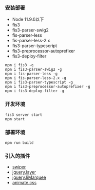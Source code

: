 ### 安装部署
* Node 11.9.0以下
* fis3
* fis3-parser-swig2 
* fis-parser-less
* fis-parser-less-2.x
* fis3-parser-typescript
* fis3-preprocessor-autoprefixer
* fis3-deploy-filter 

```
npm i fis3 -g
npm i fis3-parser-swig2 -g
npm i fis-parser-less -g
npm i fis-parser-less-2.x -g
npm i fis3-parser-typescript -g
npm i fis3-preprocessor-autoprefixer -g
npm i fis3-deploy-filter -g
```

### 开发环境 
```
fis3 server start
npm start
```

### 部署环境
```
npm run build
```

### 引入的插件
* [swiper]('https://www.swiper.com.cn/demo/index.html')
* [jquery.layer]('http://layer.layui.com/')
* [jquery.liMarquee]('http://www.dowebok.com/demo/188/')
* [animate.css]('https://daneden.github.io/animate.css/')
